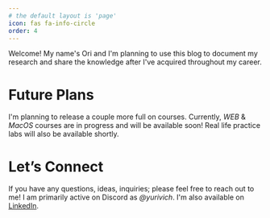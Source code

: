 ```yaml
---
# the default layout is 'page'
icon: fas fa-info-circle
order: 4
---
```


Welcome! My name's Ori and I'm planning to use this blog to document my research and share the knowledge after I've acquired throughout my career.

# Future Plans

I'm planning to release a couple more full on courses. Currently, *WEB*  & *MacOS* courses are in progress and will be available soon! Real life practice labs will also be available shortly.

# Let’s Connect

If you have any questions, ideas, inquiries; please feel free to reach out to me! I am primarily active on Discord as *@yurivich*. I'm also available on [LinkedIn](https://www.linkedin.com/in/ori-w-3931b4249/).


